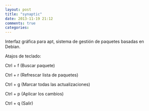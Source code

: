 ```yaml
---
layout: post
title: "synaptic"
date: 2013-11-19 21:12
comments: true
categories: 
---
```

Interfaz gráfica para apt, sistema de gestión de paquetes basadas en Debian.

Atajos de teclado:

Ctrl + f (Buscar paquete)

Ctrl + r (Refrescar lista de paquetes)

Ctrl + g (Marcar todas las actualizaciones)

Ctrl + p (Aplicar los cambios)

Ctrl + q (Salir)

